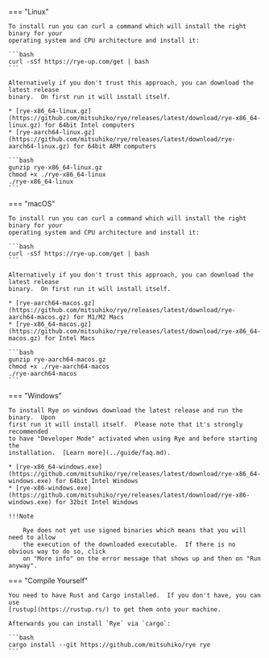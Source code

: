 === "Linux"

    To install run you can curl a command which will install the right binary for your
    operating system and CPU architecture and install it:

    ```bash
    curl -sSf https://rye-up.com/get | bash
    ```

    Alternatively if you don't trust this approach, you can download the latest release
    binary.  On first run it will install itself.

    * [rye-x86_64-linux.gz](https://github.com/mitsuhiko/rye/releases/latest/download/rye-x86_64-linux.gz) for 64bit Intel computers
    * [rye-aarch64-linux.gz](https://github.com/mitsuhiko/rye/releases/latest/download/rye-aarch64-linux.gz) for 64bit ARM computers

    ```bash
    gunzip rye-x86_64-linux.gz
    chmod +x ./rye-x86_64-linux
    ./rye-x86_64-linux
    ```

=== "macOS"

    To install run you can curl a command which will install the right binary for your
    operating system and CPU architecture and install it:

    ```bash
    curl -sSf https://rye-up.com/get | bash
    ```

    Alternatively if you don't trust this approach, you can download the latest release
    binary.  On first run it will install itself.

    * [rye-aarch64-macos.gz](https://github.com/mitsuhiko/rye/releases/latest/download/rye-aarch64-macos.gz) for M1/M2 Macs
    * [rye-x86_64-macos.gz](https://github.com/mitsuhiko/rye/releases/latest/download/rye-x86_64-macos.gz) for Intel Macs

    ```bash
    gunzip rye-aarch64-macos.gz
    chmod +x ./rye-aarch64-macos
    ./rye-aarch64-macos
    ```

=== "Windows"

    To install Rye on windows download the latest release and run the binary.  Upon
    first run it will install itself.  Please note that it's strongly recommended
    to have "Developer Mode" activated when using Rye and before starting the
    installation.  [Learn more](../guide/faq.md).

    * [rye-x86_64-windows.exe](https://github.com/mitsuhiko/rye/releases/latest/download/rye-x86_64-windows.exe) for 64bit Intel Windows
    * [rye-x86-windows.exe](https://github.com/mitsuhiko/rye/releases/latest/download/rye-x86-windows.exe) for 32bit Intel Windows

    !!!Note
    
        Rye does not yet use signed binaries which means that you will need to allow
        the execution of the downloaded executable.  If there is no obvious way to do so, click
        on "More info" on the error message that shows up and then on "Run anyway".

=== "Compile Yourself"

    You need to have Rust and Cargo installed.  If you don't have, you can use
    [rustup](https://rustup.rs/) to get them onto your machine.

    Afterwards you can install `Rye` via `cargo`:

    ```bash
    cargo install --git https://github.com/mitsuhiko/rye rye
    ```
